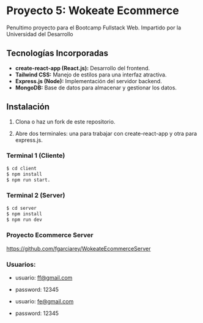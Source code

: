 # Proyecto 5: Wokeate Ecommerce

Penultimo proyecto para el Bootcamp Fullstack Web. Impartido por la Universidad del Desarrollo

## Tecnologías Incorporadas

- **create-react-app (React.js):** Desarrollo del frontend.
- **Tailwind CSS:** Manejo de estilos para una interfaz atractiva.
- **Express.js (Node):** Implementación del servidor backend.
- **MongoDB:** Base de datos para almacenar y gestionar los datos.

## Instalación

1. Clona o haz un fork de este repositorio.

2. Abre dos terminales: una para trabajar con create-react-app y otra para express.js.

### Terminal 1 (Cliente)

```bash
$ cd client
$ npm install
$ npm run start.
```

### Terminal 2 (Server)

```bash
$ cd server
$ npm install
$ npm run dev
```

### Proyecto Ecommerce Server
https://github.com/fgarciarey/WokeateEcommerceServer

### Usuarios:

- usuario: ff@gmail.com
- password: 12345

- usuario: fe@gmail.com
- password: 12345
